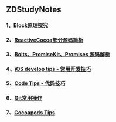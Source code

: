 ## ZDStudyNotes

#### 1、[Block原理探究](https://github.com/faimin/ZDStudyNotes/blob/master/Notes/Block/Block%E5%8E%9F%E7%90%86%E6%8E%A2%E7%A9%B6.md)

#### 2、[ReactiveCocoa部分源码简析](https://github.com/faimin/ZDStudyNotes/blob/master/Notes/OPenSourceAnalyze/ReactiveCocoa%E9%83%A8%E5%88%86%E6%BA%90%E7%A0%81%E7%AE%80%E6%9E%90.md)

#### 3、[Bolts、PromiseKit、Promises 源码解析](https://github.com/faimin/ZDStudyNotes/blob/master/Notes/OPenSourceAnalyze/Bolts%E3%80%81PromiseKit%E6%BA%90%E7%A0%81%E7%AE%80%E6%9E%90.md)

#### 4、[iOS develop tips - 常用开发技巧](https://github.com/faimin/ZDStudyNotes/blob/master/Notes/Tips/iOS%20Tips.md)

#### 5、[Code Tips - 代码技巧](https://github.com/faimin/ZDStudyNotes/blob/master/Notes/Tips/Code%20Tips.md)

#### 6、[Git常用操作](https://github.com/faimin/ZDStudyNotes/blob/master/Notes/Git/Git%E5%B8%B8%E7%94%A8%E6%93%8D%E4%BD%9C.md)

#### 7、[Cocoapods Tips](https://github.com/faimin/ZDStudyNotes/blob/master/Notes/CocoaPods/CocoaPods%20Tips.md)